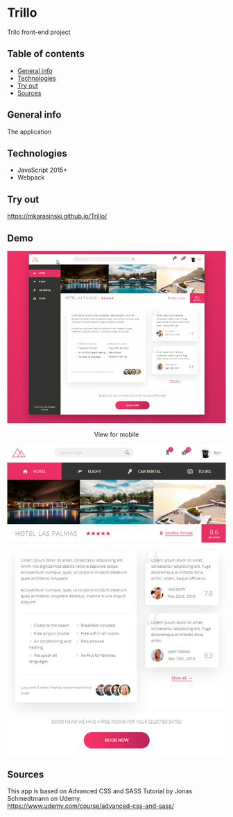 # Trillo
Trilo front-end project


## Table of contents
* [General info](#general-info)
* [Technologies](#technologies)
* [Try out](#try-out)
* [Sources](#sources)

## General info

The application

## Technologies
* JavaScript 2015+
* Webpack

## Try out
https://mkarasinski.github.io/Trillo/

## Demo

<p align="center">
  <img src="./demo/Trillo.gif" />
</p>
<p align="center">
  View for mobile
</p>
  
<p align="center">
  <img src="./demo/Trillo.png" />
</p>
  


## Sources
This app is based on Advanced CSS and SASS Tutorial by Jonas Schmedtmann on Udemy.  
https://www.udemy.com/course/advanced-css-and-sass/
